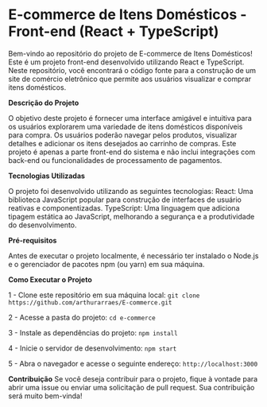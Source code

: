 # E-commerce de Itens Domésticos - Front-end (React + TypeScript)
Bem-vindo ao repositório do projeto de E-commerce de Itens Domésticos! Este é um projeto front-end desenvolvido utilizando React e TypeScript. Neste repositório, você encontrará o código fonte para a construção de um site de comércio eletrônico que permite aos usuários visualizar e comprar itens domésticos.

**Descrição do Projeto**

O objetivo deste projeto é fornecer uma interface amigável e intuitiva para os usuários explorarem uma variedade de itens domésticos disponíveis para compra. Os usuários poderão navegar pelos produtos, visualizar detalhes e adicionar os itens desejados ao carrinho de compras. Este projeto é apenas a parte front-end do sistema e não inclui integrações com back-end ou funcionalidades de processamento de pagamentos.

**Tecnologias Utilizadas**

O projeto foi desenvolvido utilizando as seguintes tecnologias:
React: Uma biblioteca JavaScript popular para construção de interfaces de usuário reativas e componentizadas.
TypeScript: Uma linguagem que adiciona tipagem estática ao JavaScript, melhorando a segurança e a produtividade do desenvolvimento.

**Pré-requisitos**

Antes de executar o projeto localmente, é necessário ter instalado o Node.js e o gerenciador de pacotes npm (ou yarn) em sua máquina.

**Como Executar o Projeto**

1 - Clone este repositório em sua máquina local:
```git clone https://github.com/arthurarraes/E-commerce.git```

2 - Acesse a pasta do projeto:
```cd e-commerce```

3 - Instale as dependências do projeto:
```npm install```

4 - Inicie o servidor de desenvolvimento:
```npm start```

5 - Abra o navegador e acesse o seguinte endereço:
```http://localhost:3000```

**Contribuição**
Se você deseja contribuir para o projeto, fique à vontade para abrir uma issue ou enviar uma solicitação de pull request. Sua contribuição será muito bem-vinda!

